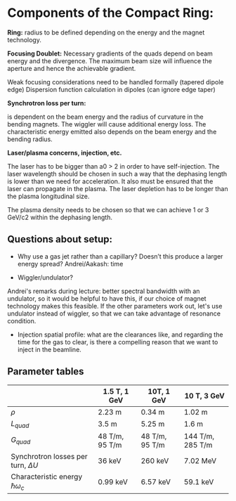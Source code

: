 # Components of the Compact Ring:

**Ring:**
radius to be defined depending on the energy and the magnet technology.

**Focusing Doublet:**
Necessary gradients of the quads depend on beam energy and the divergence. The maximum beam size will influence the aperture and hence the achievable gradient.

Weak focusing considerations need to be handled formally (tapered dipole edge)
Dispersion function calculation in dipoles (can ignore edge taper)

**Synchrotron loss per turn:**

is dependent on the beam energy and the radius of curvature in the bending magnets. The wiggler will cause additional energy loss. The characteristic energy emitted also depends on the beam energy and the bending radius.

**Laser/plasma concerns, injection, etc.**

The laser has to be bigger than a0 > 2 in order to have self-injection. The laser wavelength should be chosen in such a way that the dephasing length is lower than we need for acceleration. It also must be ensured that the laser can propagate in the plasma.  The laser depletion has to be longer than the plasma longitudinal size.

The plasma density needs to be chosen so that we can achieve 1 or 3 GeV/c2 within the dephasing length.

## Questions about setup:

* Why use a gas jet rather than a capillary? Doesn’t this produce a larger energy spread?
Andrei/Aakash: time

* Wiggler/undulator?

Andrei's remarks during lecture: better spectral bandwidth with an undulator, so it would be helpful to have this, if our choice of magnet technology makes this feasible.
If the other parameters work out, let's use undulator instead of wiggler, so that we can take advantage of resonance condition.

* Injection spatial profile: what are the clearances like, and regarding the time for the gas to clear, is there a compelling reason that we want to inject in the beamline.

## Parameter tables
|                                          | 1.5 T, 1 GeV               | 10T, 1 GeV                | 10 T, 3 GeV          |
|------------------------------------------|----------------------------|---------------------------|----------------------|
| $\rho$                                   | 2.23 m                     | 0.34 m                    | 1.02 m               |
| $L_{quad}$                               | 3.5 m                      | 5.25 m                    | 1.6 m                |
| $G_{quad}$                               | 48 T/m, 95 T/m             | 48 T/m, 95 T/m            | 144 T/m, 285 T/m     |
| Synchrotron losses per turn, $\Delta U$  | 36 keV                     | 260 keV                   | 7.02 MeV             |
| Characteristic energy $\hbar \omega_c$   | 0.99 keV                   | 6.57 keV                  | 59.1 keV             |
